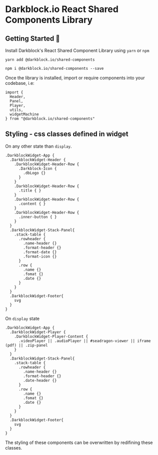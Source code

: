 # Darkblock.io React Shared Components Library

## Getting Started 🚀

Install Darkblock's React Shared Component Library using `yarn` or `npm`

```
yarn add @darkblock.io/shared-components
```

```
npm i @darkblock.io/shared-components --save
```

Once the library is installed, import or require components into your codebase, i.e:

```
import {
  Header,
  Panel,
  Player,
  utils,
  widgetMachine
} from "@darkblock.io/shared-components"
```

## Styling - css classes defined in widget

On any other state than `display`.

```
.DarkblockWidget-App {
  .DarkblockWidget-Header {
    .DarkblockWidget-Header-Row {
      .Darkblock-Icon {
        .dbLogo {}
      }
    }
    .DarkblockWidget-Header-Row {
      .title { }
    }
    .DarkblockWidget-Header-Row {
      .content { }
    }
    .DarkblockWidget-Header-Row {
      .inner-button { }
    }
  }
  .DarkblockWidget-Stack-Panel{
    .stack-table {
      .rowheader {
        .name-header {}
        .format-header {}
        .format-date {}
        .format-icon {}
      }
      .row {
        .name {}
        .fomat {}
        .date {}
      }
    }
  }
  .DarkblockWidget-Footer{
    svg
  }
}

```

On `display` state

```
.DarkblockWidget-App {
  .DarkblockWidget-Player {
    .DarkblockWidget-Player-Content {
      .videoPlayer || .audioPlayer || #seadragon-viewer || iframe (pdf) || .zip-panel
    }
  }
  .DarkblockWidget-Stack-Panel{
    .stack-table {
      .rowheader {
        .name-header {}
        .format-header {}
        .date-header {}
      }
      .row {
        .name {}
        .fomat {}
        .date {}
      }
    }
  }
  .DarkblockWidget-Footer{
    svg
  }
}

```

The styling of these components can be overwritten by redifining these classes.
